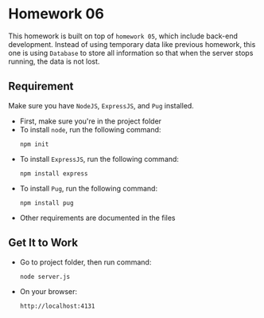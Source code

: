 # Homework 06
This homework is built on top of `homework 05`, which include back-end development. Instead of using temporary data like previous homework, this one is using `Database` to store all information so that when the server stops running, the data is not lost. 
## Requirement
Make sure you have `NodeJS`, `ExpressJS`, and `Pug` installed.
- First, make sure you're in the project folder  
- To install `node`, run the following command:
    ```
    npm init
    ```
- To install `ExpressJS`, run the following command:
    ```
    npm install express
    ```
- To install `Pug`, run the following command:
    ```
    npm install pug
    ```
- Other requirements are documented in the files

## Get It to Work
- Go to project folder, then run command:
    ```
    node server.js
    ```
- On your browser:
    ```
    http://localhost:4131
    ```